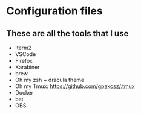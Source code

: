 # Configuration files

## These are all the tools that I use

- Iterm2
- VSCode
- Firefox
- Karabiner
- brew
- Oh my zsh + dracula theme
- Oh my Tmux: https://github.com/gpakosz/.tmux
- Docker
- bat
- OBS
